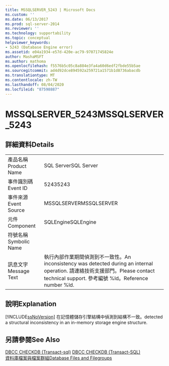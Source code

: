 ```yaml
---
title: MSSQLSERVER_5243 | Microsoft Docs
ms.custom: ''
ms.date: 06/13/2017
ms.prod: sql-server-2014
ms.reviewer: ''
ms.technology: supportability
ms.topic: conceptual
helpviewer_keywords:
- 5243 (Database Engine error)
ms.assetid: e04a1934-e57d-420e-ac79-97071745824e
author: MashaMSFT
ms.author: mathoma
ms.openlocfilehash: f5576b5c05c8a884e3fa4a60d6edf2fbde55b5ae
ms.sourcegitcommit: ad4d92dce894592a259721a1571b1d8736abacdb
ms.translationtype: MT
ms.contentlocale: zh-TW
ms.lasthandoff: 08/04/2020
ms.locfileid: "87598887"
---
```

# <a name="mssqlserver_5243"></a><span data-ttu-id="95873-102">MSSQLSERVER_5243</span><span class="sxs-lookup"><span data-stu-id="95873-102">MSSQLSERVER_5243</span></span>
    
## <a name="details"></a><span data-ttu-id="95873-103">詳細資料</span><span class="sxs-lookup"><span data-stu-id="95873-103">Details</span></span>  
  
|||  
|-|-|  
|<span data-ttu-id="95873-104">產品名稱</span><span class="sxs-lookup"><span data-stu-id="95873-104">Product Name</span></span>|<span data-ttu-id="95873-105">SQL Server</span><span class="sxs-lookup"><span data-stu-id="95873-105">SQL Server</span></span>|  
|<span data-ttu-id="95873-106">事件識別碼</span><span class="sxs-lookup"><span data-stu-id="95873-106">Event ID</span></span>|<span data-ttu-id="95873-107">5243</span><span class="sxs-lookup"><span data-stu-id="95873-107">5243</span></span>|  
|<span data-ttu-id="95873-108">事件來源</span><span class="sxs-lookup"><span data-stu-id="95873-108">Event Source</span></span>|<span data-ttu-id="95873-109">MSSQLSERVER</span><span class="sxs-lookup"><span data-stu-id="95873-109">MSSQLSERVER</span></span>|  
|<span data-ttu-id="95873-110">元件</span><span class="sxs-lookup"><span data-stu-id="95873-110">Component</span></span>|<span data-ttu-id="95873-111">SQLEngine</span><span class="sxs-lookup"><span data-stu-id="95873-111">SQLEngine</span></span>|  
|<span data-ttu-id="95873-112">符號名稱</span><span class="sxs-lookup"><span data-stu-id="95873-112">Symbolic Name</span></span>||  
|<span data-ttu-id="95873-113">訊息文字</span><span class="sxs-lookup"><span data-stu-id="95873-113">Message Text</span></span>|<span data-ttu-id="95873-114">執行內部作業期間偵測到不一致性。</span><span class="sxs-lookup"><span data-stu-id="95873-114">An inconsistency was detected during an internal operation.</span></span> <span data-ttu-id="95873-115">請連絡技術支援部門。</span><span class="sxs-lookup"><span data-stu-id="95873-115">Please contact technical support.</span></span> <span data-ttu-id="95873-116">參考編號 %ld。</span><span class="sxs-lookup"><span data-stu-id="95873-116">Reference number %ld.</span></span>|  
  
## <a name="explanation"></a><span data-ttu-id="95873-117">說明</span><span class="sxs-lookup"><span data-stu-id="95873-117">Explanation</span></span>  
 [!INCLUDE[ssNoVersion](../../includes/ssnoversion-md.md)] <span data-ttu-id="95873-118">在記憶體儲存引擎結構中偵測到結構不一致。</span><span class="sxs-lookup"><span data-stu-id="95873-118">detected a structural inconsistency in an in-memory storage engine structure.</span></span>  
  
## <a name="see-also"></a><span data-ttu-id="95873-119">另請參閱</span><span class="sxs-lookup"><span data-stu-id="95873-119">See Also</span></span>  
 <span data-ttu-id="95873-120">[DBCC CHECKDB &#40;Transact-sql&#41;](/sql/t-sql/database-console-commands/dbcc-checkdb-transact-sql) </span><span class="sxs-lookup"><span data-stu-id="95873-120">[DBCC CHECKDB &#40;Transact-SQL&#41;](/sql/t-sql/database-console-commands/dbcc-checkdb-transact-sql) </span></span>  
 [<span data-ttu-id="95873-121">資料庫檔案與檔案群組</span><span class="sxs-lookup"><span data-stu-id="95873-121">Database Files and Filegroups</span></span>](../databases/database-files-and-filegroups.md)  
  
  
